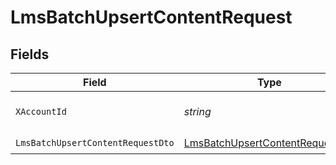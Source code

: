 # LmsBatchUpsertContentRequest


## Fields

| Field                                                                                         | Type                                                                                          | Required                                                                                      | Description                                                                                   |
| --------------------------------------------------------------------------------------------- | --------------------------------------------------------------------------------------------- | --------------------------------------------------------------------------------------------- | --------------------------------------------------------------------------------------------- |
| `XAccountId`                                                                                  | *string*                                                                                      | :heavy_check_mark:                                                                            | The account identifier                                                                        |
| `LmsBatchUpsertContentRequestDto`                                                             | [LmsBatchUpsertContentRequestDto](../../Models/Components/LmsBatchUpsertContentRequestDto.md) | :heavy_check_mark:                                                                            | N/A                                                                                           |